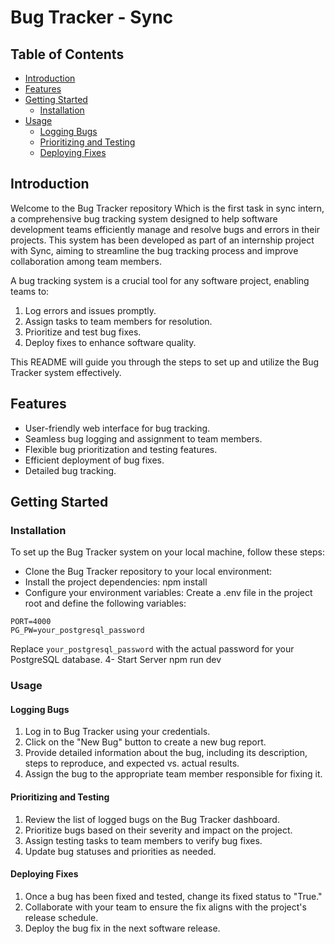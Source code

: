 # Bug Tracker - Sync

## Table of Contents

- [Introduction](#introduction)
- [Features](#features)
- [Getting Started](#getting-started)
  - [Installation](#installation)
- [Usage](#usage)
  - [Logging Bugs](#logging-bugs)
  - [Prioritizing and Testing](#prioritizing-and-testing)
  - [Deploying Fixes](#deploying-fixes)


## Introduction

Welcome to the Bug Tracker repository Which is the first task in sync intern, a comprehensive bug tracking system designed to help software development teams efficiently manage and resolve bugs and errors in their projects. This system has been developed as part of an internship project with Sync, aiming to streamline the bug tracking process and improve collaboration among team members.

A bug tracking system is a crucial tool for any software project, enabling teams to:

1. Log errors and issues promptly.
2. Assign tasks to team members for resolution.
3. Prioritize and test bug fixes.
4. Deploy fixes to enhance software quality.

This README will guide you through the steps to set up and utilize the Bug Tracker system effectively.

## Features

- User-friendly web interface for bug tracking.
- Seamless bug logging and assignment to team members.
- Flexible bug prioritization and testing features.
- Efficient deployment of bug fixes.
- Detailed bug tracking.

## Getting Started

### Installation

To set up the Bug Tracker system on your local machine, follow these steps:

-  Clone the Bug Tracker repository to your local environment:
-  Install the project dependencies:
  npm install
-  Configure your environment variables:
Create a .env file in the project root and define the following variables:
```
PORT=4000
PG_PW=your_postgresql_password
```
Replace `your_postgresql_password` with the actual password for your PostgreSQL database.
4- Start Server 
npm run dev

### Usage

#### Logging Bugs

1. Log in to Bug Tracker using your credentials.
2. Click on the "New Bug" button to create a new bug report.
3. Provide detailed information about the bug, including its description, steps to reproduce, and expected vs. actual results.
4. Assign the bug to the appropriate team member responsible for fixing it.

#### Prioritizing and Testing

1. Review the list of logged bugs on the Bug Tracker dashboard.
2. Prioritize bugs based on their severity and impact on the project.
3. Assign testing tasks to team members to verify bug fixes.
4. Update bug statuses and priorities as needed.

#### Deploying Fixes

1. Once a bug has been fixed and tested, change its fixed status to "True."
2. Collaborate with your team to ensure the fix aligns with the project's release schedule.
3. Deploy the bug fix in the next software release.

